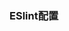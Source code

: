 <!--
 * @Author: ninggang ninggangliu@51-delivery.com
 * @Date: 2022-12-08 09:22:03
 * @LastEditors: ninggang ninggangliu@51-delivery.com
 * @LastEditTime: 2023-01-03 22:12:28
 * @FilePath: /vuepress-starter/docs/pages/standard/eslint.md
 * @Description: 这是默认设置,请设置`customMade`, 打开koroFileHeader查看配置 进行设置: https://github.com/OBKoro1/koro1FileHeader/wiki/%E9%85%8D%E7%BD%AE
-->
### ESlint配置
